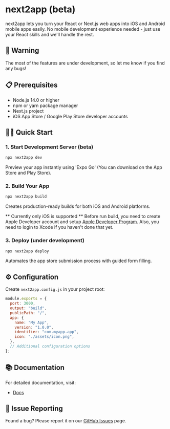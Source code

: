 # next2app (beta)

next2app lets you turn your React or Next.js web apps into iOS and Android mobile apps easily.
No mobile development experience needed - just use your React skills and we'll handle the rest.

## 🚧 Warning

The most of the features are under development, so let me know if you find any bugs!

## 📋 Prerequisites

- Node.js 14.0 or higher
- npm or yarn package manager
- Next.js project
- iOS App Store / Google Play Store developer accounts

## 🏃‍♂️ Quick Start

### 1. Start Development Server (beta)

```bash
npx next2app dev
```

Preview your app instantly using 'Expo Go' (You can download on the App Store and Play Store).

### 2. Build Your App

```bash
npx next2app build
```

Creates production-ready builds for both iOS and Android platforms.

** Currently only iOS is supported **
Before run build, you need to create Apple Developer account and setup [Apple Developer Program](https://developer.apple.com/programs/). Also, you need to login to Xcode if you haven't done that yet.

### 3. Deploy (under development)

```bash
npx next2app deploy
```

Automates the app store submission process with guided form filling.

## ⚙️ Configuration

Create `next2app.config.js` in your project root:

```javascript
module.exports = {
  port: 3000,
  output: "build",
  publicPath: "/",
  app: {
    name: "My App",
    version: "1.0.0",
    identifier: "com.myapp.app",
    icon: "./assets/icon.png",
  },
  // Additional configuration options
};
```

## 📚 Documentation

For detailed documentation, visit:

- [Docs](https://next2app.com/docs)

## 🐛 Issue Reporting

Found a bug? Please report it on our [GitHub Issues](https://github.com/kyleqiq/next2app/issues) page.
